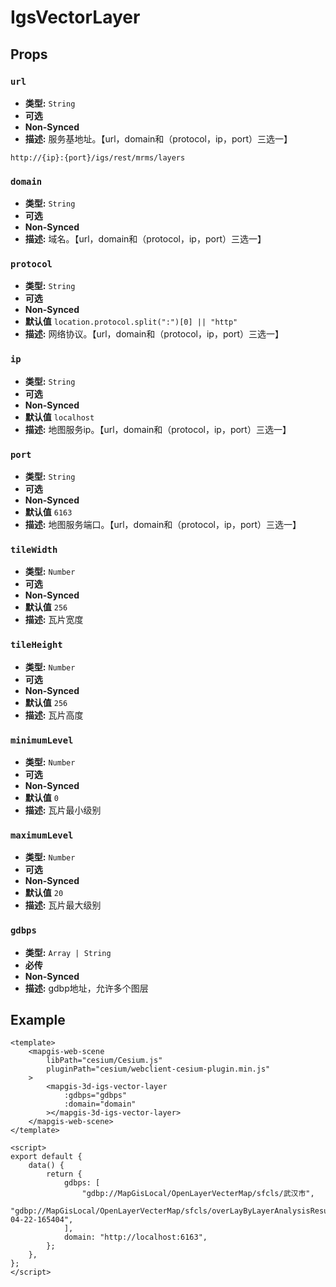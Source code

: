 # IgsVectorLayer

## Props

### `url`

- **类型:** `String`
- **可选**
- **Non-Synced**
- **描述:** 服务基地址。【url，domain和（protocol，ip，port）三选一】

```
http://{ip}:{port}/igs/rest/mrms/layers
```

### `domain`

- **类型:** `String`
- **可选**
- **Non-Synced**
- **描述:** 域名。【url，domain和（protocol，ip，port）三选一】

### `protocol`

- **类型:** `String`
- **可选**
- **Non-Synced**
- **默认值** `location.protocol.split(":")[0] || "http"`
- **描述:** 网络协议。【url，domain和（protocol，ip，port）三选一】

### `ip`

- **类型:** `String`
- **可选**
- **Non-Synced**
- **默认值** `localhost`
- **描述:** 地图服务ip。【url，domain和（protocol，ip，port）三选一】

### `port`

- **类型:** `String`
- **可选**
- **Non-Synced**
- **默认值** `6163`
- **描述:** 地图服务端口。【url，domain和（protocol，ip，port）三选一】

### `tileWidth`

- **类型:** `Number`
- **可选**
- **Non-Synced**
- **默认值** `256`
- **描述:** 瓦片宽度

### `tileHeight`

- **类型:** `Number`
- **可选**
- **Non-Synced**
- **默认值** `256`
- **描述:** 瓦片高度

### `minimumLevel`

- **类型:** `Number`
- **可选**
- **Non-Synced**
- **默认值** `0`
- **描述:** 瓦片最小级别

### `maximumLevel`

- **类型:** `Number`
- **可选**
- **Non-Synced**
- **默认值** `20`
- **描述:** 瓦片最大级别

### `gdbps`

- **类型:** `Array | String`
- **必传**
- **Non-Synced**
- **描述:** gdbp地址，允许多个图层

## Example

```vue
<template>
    <mapgis-web-scene
        libPath="cesium/Cesium.js"
        pluginPath="cesium/webclient-cesium-plugin.min.js"
    >
        <mapgis-3d-igs-vector-layer
            :gdbps="gdbps"
            :domain="domain"
        ></mapgis-3d-igs-vector-layer>
    </mapgis-web-scene>
</template>

<script>
export default {
    data() {
        return {
            gdbps: [
                "gdbp://MapGisLocal/OpenLayerVecterMap/sfcls/武汉市",
                "gdbp://MapGisLocal/OpenLayerVecterMap/sfcls/overLayByLayerAnalysisResultLayer2021-04-22-165404",
            ],
            domain: "http://localhost:6163",
        };
    },
};
</script>
```